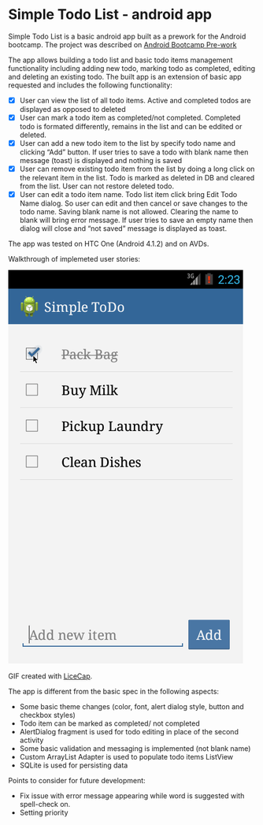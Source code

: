 Simple Todo List - android app
================

Simple Todo List is a basic android app built as a prework for the Android bootcamp. The project was described on 
[Android Bootcamp Pre-work](https://gist.github.com/nesquena/843228e83fdc4f5ddc4e)

The app allows building a todo list and basic  todo items management functionality including adding new todo, marking todo as completed, editing and deleting an existing todo. The built app is an extension of basic app requested and includes the following functionality:

* [x]	User can view the list of all todo items. Active and completed todos are displayed as opposed to deleted
* [x]	User can mark a todo item as completed/not completed. Completed todo is formated differently, remains in the list and can be eddited or deleted.
* [x]	User can add a new todo item to the list by specify todo name and clicking “Add” button. If user tries to save a todo with blank name then message (toast) is displayed and nothing is saved
* [x]	User can remove existing todo item from the list by doing a long click on the relevant item in the list. Todo is marked as deleted in DB and cleared from the list. User can not restore deleted todo.
* [x]	User can edit a todo item name. Todo list item click bring Edit Todo Name dialog. So user can edit and then cancel or save changes to the todo name. Saving blank name is not allowed. Clearing the name to blank will bring error message. If user tries to save an empty name then dialog will close and “not saved” message is displayed as toast.

The app was tested on HTC One (Android 4.1.2) and on AVDs.

Walkthrough of implemeted user stories:


![Video Walkthrough](simple_todo_app_demo.gif)

GIF created with [LiceCap](http://www.cockos.com/licecap/).


The app is different from the basic spec in the following aspects:
-	Some basic theme changes (color, font, alert dialog style, button and checkbox styles)
-	Todo item can be marked as completed/ not completed
-	AlertDialog fragment is used for todo editing in place of the second activity
-	Some basic validation and messaging is implemented (not blank name)
-	Custom ArrayList Adapter is used to populate todo items ListView 
-	SQLite is used for persisting data

Points to consider for future development:
-	Fix issue with error message appearing while word is suggested with spell-check on.
-	Setting priority

